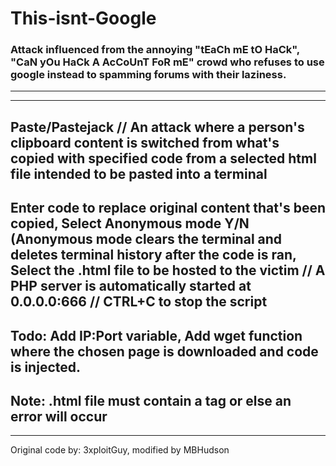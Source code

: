 # This-isnt-Google
### Attack influenced from the annoying "tEaCh mE tO HaCk", "CaN yOu HaCk A AcCoUnT FoR mE" crowd who refuses to use google instead to spamming forums with their laziness.
---
---
Paste/Pastejack // An attack where a person's clipboard content is switched from what's copied with specified code from a selected html file intended to be pasted into a terminal 
---
Enter code to replace original content that's been copied, Select Anonymous mode Y/N (Anonymous mode clears the terminal and deletes terminal history after the code is ran, Select the .html file to be hosted to the victim // A PHP server is automatically started at 0.0.0.0:666 // CTRL+C to stop the script
---
Todo: Add IP:Port variable, Add wget function where the chosen page is downloaded and code is injected.
---
Note: .html file must contain a <body></body> tag or else an error will occur
---
---
Original code by: 3xploitGuy, modified by MBHudson
